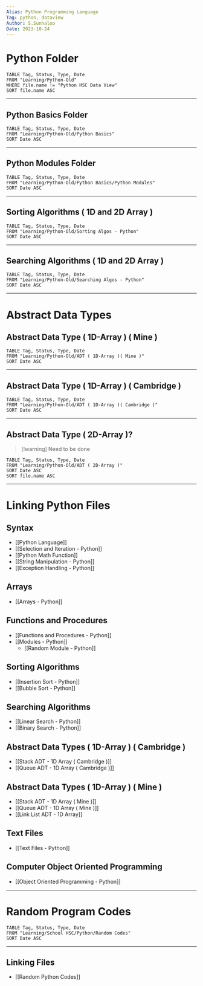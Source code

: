```yaml
---
Alias: Python Programming Language
Tag: python, dataview
Author: S.Sunhaloo
Date: 2023-10-24
---
```


# Python Folder

```dataview
TABLE Tag, Status, Type, Date
FROM "Learning/Python-Old"
WHERE file.name != "Python HSC Data View"
SORT file.name ASC
```

---

## Python Basics Folder

```dataview
TABLE Tag, Status, Type, Date
FROM "Learning/Python-Old/Python Basics"
SORT Date ASC
```

---

## Python Modules Folder

```dataview
TABLE Tag, Status, Type, Date
FROM "Learning/Python-Old/Python Basics/Python Modules"
SORT Date ASC
```

---

## Sorting Algorithms ( 1D and 2D Array )

```dataview
TABLE Tag, Status, Type, Date
FROM "Learning/Python-Old/Sorting Algos - Python"
SORT Date ASC
```

---

## Searching Algorithms ( 1D and 2D Array )

```dataview
TABLE Tag, Status, Type, Date
FROM "Learning/Python-Old/Searching Algos - Python"
SORT Date ASC
```

---

# Abstract Data Types

## Abstract Data Type ( 1D-Array ) ( Mine )

```dataview
TABLE Tag, Status, Type, Date
FROM "Learning/Python-Old/ADT ( 1D-Array )( Mine )"
SORT Date ASC
```

---


## Abstract Data Type ( 1D-Array ) ( Cambridge )

```dataview
TABLE Tag, Status, Type, Date
FROM "Learning/Python-Old/ADT ( 1D-Array )( Cambridge )"
SORT Date ASC
```

---

## Abstract Data Type ( 2D-Array )?

>[!warning] Need to be done

```dataview
TABLE Tag, Status, Type, Date
FROM "Learning/Python-Old/ADT ( 2D-Array )"
SORT Date ASC
SORT file.name ASC
```

---

# Linking Python Files

## Syntax

- [[Python Language]]
- [[Selection and Iteration - Python]]
- [[Python Math Function]]
- [[String Manipulation - Python]]
- [[Exception Handling - Python]]

## Arrays

- [[Arrays - Python]]

## Functions and Procedures

- [[Functions and Procedures - Python]]
- [[Modules - Python]]
	- [[Random Module - Python]]

## Sorting Algorithms

- [[Insertion Sort - Python]]
- [[Bubble Sort - Python]]

## Searching Algorithms

- [[Linear Search - Python]]
- [[Binary Search - Python]]

## Abstract Data Types ( 1D-Array ) ( Cambridge )

- [[Stack ADT - 1D Array ( Cambridge )]]
- [[Queue ADT - 1D Array ( Cambridge )]]

## Abstract Data Types ( 1D-Array ) ( Mine )

- [[Stack ADT - 1D Array ( Mine )]]
- [[Queue ADT - 1D Array ( Mine )]]
- [[Link List ADT - 1D Array]]

## Text Files

- [[Text Files - Python]]

## Computer Object Oriented Programming

- [[Object Oriented Programming - Python]]

---

# Random Program Codes

```dataview
TABLE Tag, Status, Type, Date
FROM "Learning/School HSC/Python/Random Codes"
SORT Date ASC
```

---

## Linking Files

- [[Random Python Codes]]